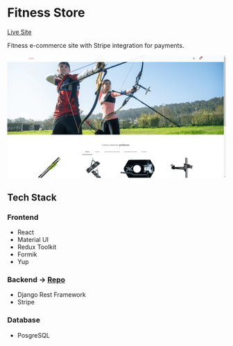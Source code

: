 # Fitness Store

[Live Site](https://mui-ecommerce.vercel.app/)

Fitness e-commerce site with Stripe integration for payments.

<img src="public/archery-store.png" width="960"><br/>

## Tech Stack

### Frontend

- React
- Material UI
- Redux Toolkit
- Formik
- Yup

### Backend → [Repo](https://github.com/ecortesg/drf-ecommerce-api)

- Django Rest Framework
- Stripe

### Database

- PosgreSQL
